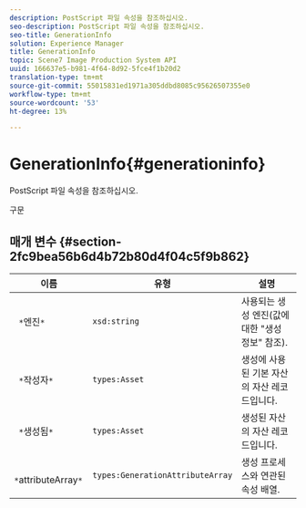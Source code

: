 ```yaml
---
description: PostScript 파일 속성을 참조하십시오.
seo-description: PostScript 파일 속성을 참조하십시오.
seo-title: GenerationInfo
solution: Experience Manager
title: GenerationInfo
topic: Scene7 Image Production System API
uuid: 166637e5-b981-4f64-8d92-5fce4f1b20d2
translation-type: tm+mt
source-git-commit: 55015831ed1971a305ddbd8085c95626507355e0
workflow-type: tm+mt
source-wordcount: '53'
ht-degree: 13%

---
```



# GenerationInfo{#generationinfo}

PostScript 파일 속성을 참조하십시오.

구문

## 매개 변수 {#section-2fc9bea56b6d4b72b80d4f04c5f9b862}

| 이름 | 유형 | 설명 |
|---|---|---|
| ` *`엔진`*` | `xsd:string` | 사용되는 생성 엔진(값에 대한 &quot;생성 정보&quot; 참조). |
| ` *`작성자`*` | `types:Asset` | 생성에 사용된 기본 자산의 자산 레코드입니다. |
| ` *`생성됨`*` | `types:Asset` | 생성된 자산의 자산 레코드입니다. |
| ` *`attributeArray`*` | `types:GenerationAttributeArray` | 생성 프로세스와 연관된 속성 배열. |

